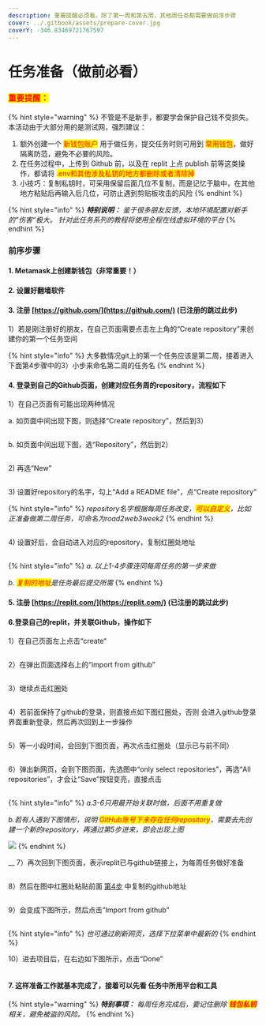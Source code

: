 ```yaml
---
description: 重要提醒必须看。除了第一周和第五周，其他周任务都需要做前序步骤
cover: ../.gitbook/assets/prepare-cover.jpg
coverY: -346.83469721767597
---
```


# 任务准备（做前必看）

### <mark style="color:red;">**重要提醒：**</mark>

{% hint style="warning" %}
不管是不是新手，都要学会保护自己钱不受损失。本活动由于大部分用的是测试网，强烈建议：

1. 额外创建一个 <mark style="color:red;">新钱包账户</mark> 用于做任务，提交任务时则可用到 <mark style="color:red;">常用钱包</mark>，做好隔离防范，避免不必要的风险。
2. 在任务过程中，上传到 Github 前，以及在 replit 上点 publish 前等这类操作，都请将 <mark style="color:red;">.env和其他涉及私钥的地方都删除或者清除掉</mark>
3. 小技巧：复制私钥时，可采用保留后面几位不复制，而是记忆于脑中，在其他地方粘贴后再输入后几位，可防止遇到剪贴板攻击的风险
{% endhint %}



{% hint style="info" %}
_**特别说明：** 鉴于很多朋友反馈，本地环境配置对新手的”伤害“极大。 针对此任务系列的教程将使用全程在线虚拟环境的平台_
{% endhint %}



### 前序步骤

#### &#x20;       1. Metamask上创建新钱包（非常重要！）

#### &#x20;       2. 设置好翻墙软件

#### &#x20;       3. 注册 [https://github.com/](https://github.com/)  (已注册的跳过此步)

&#x20;           1）若是刚注册好的朋友，在自己页面需要点击左上角的“Create repository”来创建你的第一个任务空间

{% hint style="info" %}
大多数情况git上的第一个任务应该是第二周，接着进入下面第4步骤中的3）小步来命名第二周的任务名
{% endhint %}

#### &#x20;       4. 登录到自己的Github页面，创建对应任务周的repository，流程如下

&#x20;           1）在自己页面有可能出现两种情况

&#x20;               a. 如页面中间出现下图，则选择“Create repository”，然后到3）

<figure><img src="../.gitbook/assets/image (12).png" alt=""><figcaption></figcaption></figure>

&#x20;               b. 如页面中间出现下图，选“Repository”，然后到2）

<figure><img src="../.gitbook/assets/image (10) (1).png" alt=""><figcaption></figcaption></figure>

&#x20;           2\) 再选“New”

<figure><img src="../.gitbook/assets/image (7) (1) (1).png" alt=""><figcaption></figcaption></figure>

&#x20;           3\) 设置好repository的名字，勾上“Add a README file”，点“Create repository”

{% hint style="info" %}
_repository名字根据每周任务改变，<mark style="color:red;">可以自定义</mark>，比如正准备做第二周任务，可命名为road2web3week2_
{% endhint %}

<figure><img src="../.gitbook/assets/image (15) (1).png" alt=""><figcaption></figcaption></figure>

&#x20;           4\) 设置好后，会自动进入对应的repository，复制红圈处地址

<figure><img src="../.gitbook/assets/image (13) (1).png" alt=""><figcaption></figcaption></figure>

{% hint style="info" %}
_a. 以上1-4步骤连同每周任务的第一步来做_

_b. <mark style="color:red;">复制的地址</mark>是任务最后提交所需_
{% endhint %}

#### &#x20;       5. 注册 [https://replit.com/](https://replit.com/)  (已注册的跳过此步)

#### &#x20;       6.登录自己的replit，并关联Github，操作如下

&#x20;           1）在自己页面左上点击“create“

<figure><img src="../.gitbook/assets/image (14) (1) (1).png" alt=""><figcaption></figcaption></figure>

&#x20;           2）在弹出页面选择右上的“import from github”

<figure><img src="../.gitbook/assets/image (2) (2).png" alt=""><figcaption></figcaption></figure>

&#x20;           3）继续点击红圈处

<figure><img src="../.gitbook/assets/image (4) (1).png" alt=""><figcaption></figcaption></figure>

&#x20;           4）若前面保持了github的登录，则直接点如下图红圈处，否则 会进入github登录界面重新登录，然后再次回到上一步操作

<figure><img src="../.gitbook/assets/image (11) (1).png" alt=""><figcaption></figcaption></figure>

&#x20;           5）等一小段时间，会回到下图页面，再次点击红圈处（显示已与前不同）

<figure><img src="../.gitbook/assets/image (8) (1).png" alt=""><figcaption></figcaption></figure>

&#x20;           6）弹出新网页，会到下图页面，先选图中“only select repositories”，再选“All repositories”，才会让“Save”按钮变亮，直接点击

<figure><img src="../.gitbook/assets/image (9) (1) (1).png" alt=""><figcaption></figcaption></figure>

{% hint style="info" %}
_a.3-6只用最开始关联时做，后面不用重复做_

_b.若有人遇到下图情形，说明 <mark style="color:red;">GitHub账号下未存在任何repository</mark>，需要去先创建一个新的repository，再通过第5步进来，即会出现上图_

__![](<../.gitbook/assets/image (16) (1).png>)__
{% endhint %}

&#x20;           __            7）再次回到下图页面，表示replit已与github链接上，为每周任务做好准备

<figure><img src="../.gitbook/assets/image (2) (3) (1).png" alt=""><figcaption></figcaption></figure>

&#x20;           8）然后在图中红圈处粘贴前面 [第4步](ren-wu-zhun-bei-zuo-qian-bi-kan.md#4.-deng-lu-dao-zi-ji-de-github-ye-mian-chuang-jian-dui-ying-ren-wu-zhou-de-repository-liu-cheng-ru-x) 中复制的github地址

<figure><img src="../.gitbook/assets/image (6) (1) (1) (1).png" alt=""><figcaption></figcaption></figure>

&#x20;           9）会变成下图所示，然后点击“Import from github”

<figure><img src="../.gitbook/assets/image (3) (1).png" alt=""><figcaption></figcaption></figure>

{% hint style="info" %}
_也可通过刷新网页，选择下拉菜单中最新的_
{% endhint %}

&#x20;           10）进去项目后，在右边如下图所示，点击“Done”&#x20;

<figure><img src="../.gitbook/assets/image (5) (1) (1).png" alt=""><figcaption></figcaption></figure>

#### &#x20;       7. 这样准备工作就基本完成了，接着可以先看 任务中所用平台和工具

{% hint style="warning" %}
_**特别事项：** 每周任务完成后，要记住删除 <mark style="color:red;">**钱包私钥**</mark> 相关，避免被盗的风险。_ &#x20;
{% endhint %}

